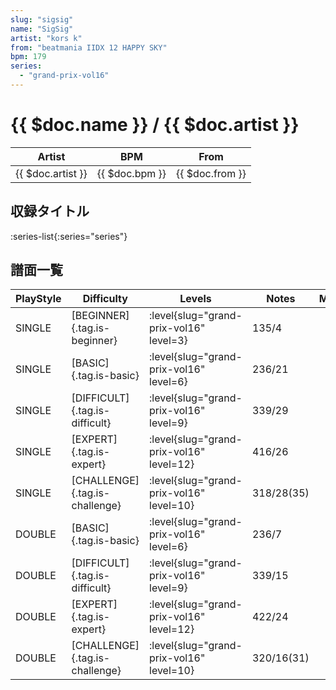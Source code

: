 ```yaml
---
slug: "sigsig"
name: "SigSig"
artist: "kors k"
from: "beatmania IIDX 12 HAPPY SKY"
bpm: 179
series:
  - "grand-prix-vol16"
---
```


# {{ $doc.name }} / {{ $doc.artist }}

|Artist|BPM|From|
|------|---|----|
|{{ $doc.artist }}|{{ $doc.bpm }}|{{ $doc.from }}|

## 収録タイトル

:series-list{:series="series"}

## 譜面一覧

|PlayStyle|Difficulty|Levels|Notes|Movie|
|---------|----------|------|-----|-----|
|SINGLE|[BEGINNER]{.tag.is-beginner}|<div class="field is-grouped is-grouped-multiline"> :level{slug="grand-prix-vol16" level=3}</div>|135/4||
|SINGLE|[BASIC]{.tag.is-basic}|<div class="field is-grouped is-grouped-multiline"> :level{slug="grand-prix-vol16" level=6}</div>|236/21||
|SINGLE|[DIFFICULT]{.tag.is-difficult}|<div class="field is-grouped is-grouped-multiline"> :level{slug="grand-prix-vol16" level=9}</div>|339/29||
|SINGLE|[EXPERT]{.tag.is-expert}|<div class="field is-grouped is-grouped-multiline"> :level{slug="grand-prix-vol16" level=12}</div>|416/26||
|SINGLE|[CHALLENGE]{.tag.is-challenge}|<div class="field is-grouped is-grouped-multiline"> :level{slug="grand-prix-vol16" level=10}</div>|318/28(35)||
|DOUBLE|[BASIC]{.tag.is-basic}|<div class="field is-grouped is-grouped-multiline"> :level{slug="grand-prix-vol16" level=6}</div>|236/7||
|DOUBLE|[DIFFICULT]{.tag.is-difficult}|<div class="field is-grouped is-grouped-multiline"> :level{slug="grand-prix-vol16" level=9}</div>|339/15||
|DOUBLE|[EXPERT]{.tag.is-expert}|<div class="field is-grouped is-grouped-multiline"> :level{slug="grand-prix-vol16" level=12}</div>|422/24||
|DOUBLE|[CHALLENGE]{.tag.is-challenge}|<div class="field is-grouped is-grouped-multiline"> :level{slug="grand-prix-vol16" level=10}</div>|320/16(31)||

